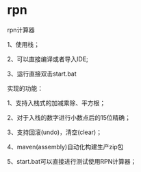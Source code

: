 # rpn

rpn计算器

1、使用栈；

2、可以直接编译或者导入IDE;

3、运行直接双击start.bat

实现的功能：

1、支持入栈式的加减乘除、平方根；

2、对于入栈的数字进行小数点后的15位精确；

3、支持回滚(undo)，清空(clear)；

4、maven(assembly)自动化构建生产zip包

5、start.bat可以直接进行测试使用RPN计算器；
